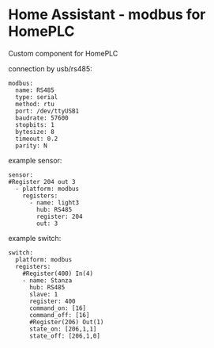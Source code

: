 # Home Assistant - modbus for HomePLC


Custom component for HomePLC

connection by usb/rs485:
```
modbus:
  name: RS485
  type: serial
  method: rtu
  port: /dev/ttyUSB1
  baudrate: 57600
  stopbits: 1
  bytesize: 8
  timeout: 0.2
  parity: N
  ```
example sensor:
```
sensor:
#Register 204 out 3
  - platform: modbus
    registers:
      - name: light3
        hub: RS485
        register: 204
        out: 3
```        
        
example switch:
```
switch:
  platform: modbus
  registers:
    #Register(400) In(4)
    - name: Stanza 
      hub: RS485
      slave: 1
      register: 400
      command_on: [16]
      command_off: [16]
      #Register(206) Out(1)
      state_on: [206,1,1]
      state_off: [206,1,0]
 ```
